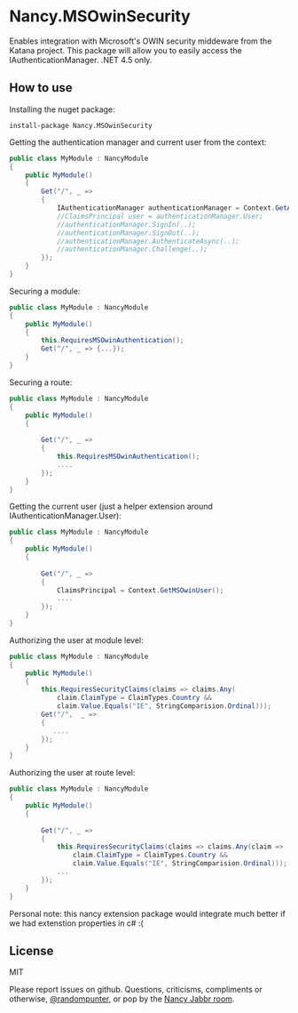 Nancy.MSOwinSecurity
===================

Enables integration with Microsoft's OWIN security middeware from the Katana project. This package will allow you to easily access the IAuthenticationManager. .NET 4.5 only.

How to use
-

Installing the nuget package:
```
install-package Nancy.MSOwinSecurity
```
Getting the authentication manager and current user from the context:
```C#
public class MyModule : NancyModule
{
    public MyModule()
    {
        Get("/", _ =>
        {
            IAuthenticationManager authenticationManager = Context.GetAuthenticationManager();
            //ClaimsPrincipal user = authenticationManager.User;
            //authenticationManager.SignIn(..);
            //authenticationManager.SignOut(..);
            //authenticationManager.AuthenticateAsync(..);
            //authenticationManager.Challenge(..);
        });
    }
}
```
Securing a module:
```C#
public class MyModule : NancyModule
{
    public MyModule()
    {
        this.RequiresMSOwinAuthentication();
        Get("/", _ => {...});
    }
}
```
Securing a route:
```C#
public class MyModule : NancyModule
{
    public MyModule()
    {
        
        Get("/", _ => 
        {
            this.RequiresMSOwinAuthentication();
            ....
        });
    }
}
```
Getting the current user (just a helper extension around IAuthenticationManager.User):
```C#
public class MyModule : NancyModule
{
    public MyModule()
    {
        
        Get("/", _ => 
        {
            ClaimsPrincipal = Context.GetMSOwinUser();
            ....
        });
    }
}
```
Authorizing the user at module level:
```C#
public class MyModule : NancyModule
{
    public MyModule()
    {
        this.RequiresSecurityClaims(claims => claims.Any(
            claim.ClaimType = ClaimTypes.Country &&
            claim.Value.Equals("IE", StringComparision.Ordinal)));
        Get("/",  _ => 
        {
           ....
        });
    }
}
```
Authorizing the user at route level:
```C#
public class MyModule : NancyModule
{
    public MyModule()
    {
        
        Get("/", _ => 
        {
            this.RequiresSecurityClaims(claims => claims.Any(claim =>
                claim.ClaimType = ClaimTypes.Country &&
                claim.Value.Equals("IE", StringComparision.Ordinal)));
            ...
        });
    }
}
```

Personal note: this nancy extension package would integrate much better if we had extenstion properties in c# :(

License
-

MIT

Please report issues on github.
Questions, criticisms, compliments or otherwise, [@randompunter], or pop by the [Nancy Jabbr room].

  [@randompunter]: http://twitter.com/randompunter
  [Nancy Jabbr room]: https://jabbr.net/#/rooms/nancyfx
